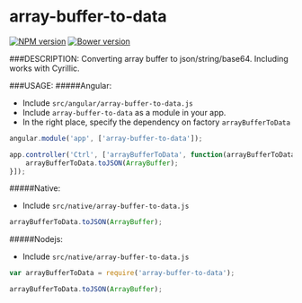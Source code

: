 array-buffer-to-data
=================

[![NPM version](https://badge.fury.io/js/array-buffer-to-data.svg)](http://badge.fury.io/for/js/array-buffer-to-data) [![Bower version](https://badge.fury.io/bo/array-buffer-to-data.svg)](http://badge.fury.io/bo/array-buffer-to-data)

###DESCRIPTION:
Converting array buffer to json/string/base64. Including works with Cyrillic.

###USAGE:
#####Angular:
- Include `src/angular/array-buffer-to-data.js`
- Include `array-buffer-to-data` as a module in your app.
- In the right place, specify the dependency  on factory `arrayBufferToData`

```js
angular.module('app', ['array-buffer-to-data']);

app.controller('Ctrl', ['arrayBufferToData', function(arrayBufferToData) {
    arrayBufferToData.toJSON(ArrayBuffer);
}]);
```

#####Native:
- Include `src/native/array-buffer-to-data.js`

```js
arrayBufferToData.toJSON(ArrayBuffer);
```

#####Nodejs:
- Include `src/native/array-buffer-to-data.js`

```js
var arrayBufferToData = require('array-buffer-to-data');

arrayBufferToData.toJSON(ArrayBuffer);
```

